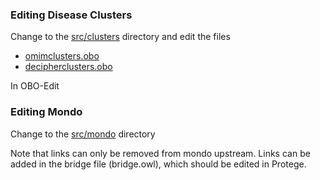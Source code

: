 ### Editing Disease Clusters

Change to the [src/clusters](src/clusters) directory and edit the files

 * [omimclusters.obo](src/clusters/omimclusters.obo)
 * [decipherclusters.obo](src/clusters/decipherclusters.obo)

In OBO-Edit

### Editing Mondo

Change to the [src/mondo](src/mondo) directory

Note that links can only be removed from mondo upstream. Links can be
added in the bridge file (bridge.owl), which should be edited in
Protege.
